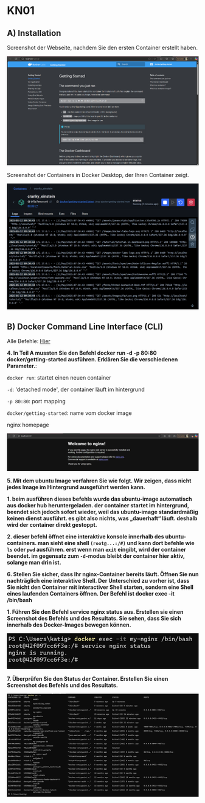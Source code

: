 # KN01

## A) Installation

Screenshot der Webseite, nachdem Sie den ersten Container erstellt haben.

![screenshot](docker-website.png)

Screenshot der Containers in Docker Desktop, der Ihren Container zeigt.

![screenshot](docker-container.png)

## B) Docker Command Line Interface (CLI)

Alle Befehle: [Hier](Befehle.txt)

**4. In Teil A mussten Sie den Befehl docker run -d -p 80:80 docker/getting-started  ausführen. Erklären Sie die verschiedenen Parameter.**:

``docker run``: startet einen neuen container

``-d``: 'detached mode', der container läuft im hintergrund

``-p 80:80``: port mapping

``docker/getting-started``: name vom docker image

nginx homepage 

![screenshot](nginx.png)

**5. Mit dem ubuntu Image verfahren Sie wie folgt. Wir zeigen, dass nicht jedes Image im Hintergrund ausgeführt werden kann.**

  **1. beim ausführen dieses befehls wurde das ubuntu-image automatisch aus docker hub heruntergeladen. der container startet im hintergrund, beendet sich jedoch sofort wieder, weil das ubuntu-image standardmäßig keinen dienst ausführt. es gibt also nichts, was „dauerhaft“ läuft. deshalb wird der container direkt gestoppt.**
  
  **2. dieser befehl öffnet eine interaktive konsole innerhalb des ubuntu-containers. man sieht eine shell ``(root@...:/#)`` und kann dort befehle wie ``ls`` oder ``pwd`` ausführen. erst wenn man ``exit`` eingibt, wird der container beendet. im gegensatz zum ``-d``-modus bleibt der container hier aktiv, solange man drin ist.** 

**6. Stellen Sie sicher, dass Ihr nginx-Container bereits läuft.  Öffnen Sie nun nachträglich eine interaktive Shell. Der Unterschied zu vorher ist, dass Sie nicht den Container mit interactiver Shell starten, sondern eine Shell eines laufenden Containers öffnen. Der Befehl ist docker exec -it <name-ihres-container> /bin/bash**

**1. Führen Sie den Befehl service nginx status aus. Erstellen sie einen Screenshot des Befehls und des Resultats. Sie sehen, dass Sie sich innerhalb des Docker-Images bewegen können.**

![screenshot](nginxservice.png)

**7. Überprüfen Sie den Status der Container. Erstellen Sie einen Screenshot des Befehls und des Resultats.**

![screenshot](dockerstatus.png)
